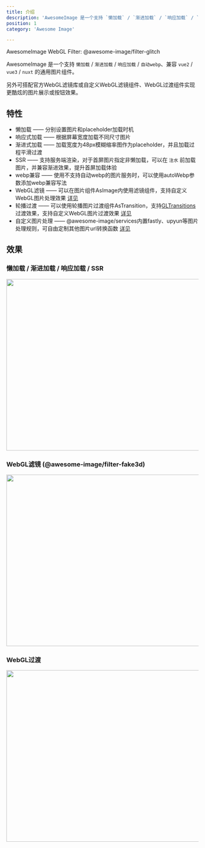 ```yaml
---
title: 介绍
description: 'AwesomeImage 是一个支持 `懒加载` / `渐进加载` / `响应加载` / `自动webp`、兼容 `vue2` / `vue3` / `nuxt` 的通用图片组件，可搭配内置或自定义WebGL滤镜组件、WebGL过渡组件实现更酷炫的图片展示或按钮效果'
position: 1
category: 'Awesome Image'

---
```

<Banner></Banner>
<alert>
  AwesomeImage WebGL Filter: @awesome-image/filter-glitch
</alert>

AwesomeImage 是一个支持 `懒加载` / `渐进加载` / `响应加载` / `自动webp`、兼容 `vue2` / `vue3` / `nuxt` 的通用图片组件。

另外可搭配官方WebGL滤镜库或自定义WebGL滤镜组件、WebGL过渡组件实现更酷炫的图片展示或按钮效果。

## 特性

- 懒加载 —— 分别设置图片和placeholder加载时机
- 响应式加载  ——  根据屏幕宽度加载不同尺寸图片
- 渐进式加载  ——  加载宽度为48px模糊缩率图作为placeholder，并且加载过程平滑过渡
- SSR  ——  支持服务端渲染，对于首屏图片指定非懒加载，可以在 `注水` 前加载图片，并兼容渐进效果，提升首屏加载体验
- webp兼容  ——  使用不支持自动webp的图片服务时，可以使用autoWebp参数添加webp兼容写法
- WebGL滤镜  ——  可以在图片组件AsImage内使用滤镜组件，支持自定义WebGL图片处理效果 [详见](/filter/introduction)
- 轮播过渡  ——  可以使用轮播图片过渡组件AsTransition，支持[GLTransitions](https://gl-transitions.com/)过渡效果，支持自定义WebGL图片过渡效果 [详见](/transition/introduction)
- 自定义图片处理  ——  @awesome-image/services内置fastly、upyun等图片处理规则，可自由定制其他图片url转换函数 [详见](/url)

## 效果
### 懒加载 / 渐进加载 / 响应加载 / SSR
<img src="/show.gif" width="804" height="450" alt=""/>

### WebGL滤镜 (@awesome-image/filter-fake3d)
<img src="/fake3d.gif" width="804" height="450" alt=""/>

### WebGL过渡
<img src="/transition.gif" width="804" height="450" alt=""/>


